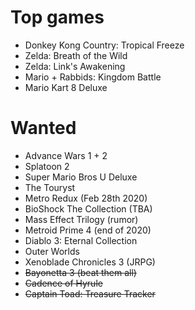 # Top games

- Donkey Kong Country: Tropical Freeze
- Zelda: Breath of the Wild
- Zelda: Link's Awakening
- Mario + Rabbids: Kingdom Battle
- Mario Kart 8 Deluxe

# Wanted

- Advance Wars 1 + 2
- Splatoon 2
- Super Mario Bros U Deluxe
- The Touryst
- Metro Redux (Feb 28th 2020)
- BioShock The Collection (TBA)
- Mass Effect Trilogy (rumor)
- Metroid Prime 4 (end of 2020)
- Diablo 3: Eternal Collection
- Outer Worlds
- Xenoblade Chronicles 3 (JRPG)
- ~~Bayonetta 3 (beat them all)~~
- ~~Cadence of Hyrule~~
- ~~Captain Toad: Treasure Tracker~~